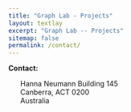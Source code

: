 ```yaml
---
title: "Graph Lab - Projects"
layout: textlay
excerpt: "Graph Lab -- Projects"
sitemap: false
permalink: /contact/
--- 
```


**Contact:**
<ul style="list-style-type:none;">
  <li>Hanna Neumann Building 145</li>
  <li>Canberra, ACT 0200</li>
  <li>Australia</li>
</ul>

    
   
     

           
